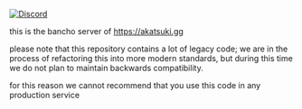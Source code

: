 [![Discord](https://discordapp.com/api/guilds/365406575893938177/widget.png?style=shield)](https://discord.gg/5cBtMPW)

this is the bancho server of https://akatsuki.gg

please note that this repository contains a lot of legacy code; we are in the
process of refactoring this into more modern standards, but during this time we
do not plan to maintain backwards compatibility.

for this reason we cannot recommend that you use this code in any production
service
